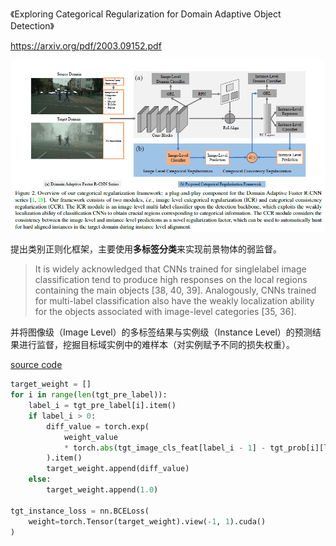 《Exploring Categorical Regularization for Domain Adaptive Object Detection》

<https://arxiv.org/pdf/2003.09152.pdf>

![network](../assets/Exploring_Categorical_Regularization.png)

提出类别正则化框架，主要使用**多标签分类**来实现前景物体的弱监督。

> It is widely acknowledged that CNNs trained for singlelabel image classification tend to produce high responses on the local regions containing the main objects [38, 40, 39]. Analogously, CNNs trained for multi-label classification also have the weakly localization ability for the objects associated with image-level categories [35, 36].

并将图像级（Image Level）的多标签结果与实例级（Instance Level）的预测结果进行监督，挖掘目标域实例中的难样本（对实例赋予不同的损失权重）。

[source code](https://github.com/Megvii-Nanjing/CR-DA-DET/blob/5a6ebbecef6e516fa9944573afc29fb554b02f85/DA_Faster_ICR_CCR/lib/model/da_faster_rcnn_instance_weight/faster_rcnn.py#L267)

``` python
target_weight = []
for i in range(len(tgt_pre_label)):
    label_i = tgt_pre_label[i].item()
    if label_i > 0:
        diff_value = torch.exp(
            weight_value
            * torch.abs(tgt_image_cls_feat[label_i - 1] - tgt_prob[i][label_i])
        ).item()
        target_weight.append(diff_value)
    else:
        target_weight.append(1.0)

tgt_instance_loss = nn.BCELoss(
    weight=torch.Tensor(target_weight).view(-1, 1).cuda()
)
```
